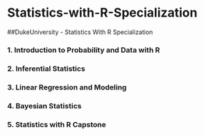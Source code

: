 # Statistics-with-R-Specialization

##DukeUniversity - Statistics With R Specialization

### 1. Introduction to Probability and Data with R

### 2. Inferential Statistics

### 3. Linear Regression and Modeling

### 4. Bayesian Statistics

### 5. Statistics with R Capstone
